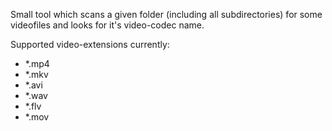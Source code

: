 Small tool which scans a given folder (including all subdirectories) for some videofiles and looks for it's video-codec name.

Supported video-extensions currently:
- *.mp4
- *.mkv
- *.avi
- *.wav
- *.flv
- *.mov